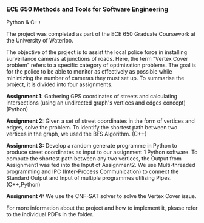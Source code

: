 ### ECE 650 Methods and Tools for Software Engineering

Python & C++

The project was completed as part of the ECE 650 Graduate Coursework at the University of Waterloo.

The objective of the project is to assist the local police force in installing surveillance cameras at junctions of roads. Here, the term "Vertex Cover problem" refers to a specific category of optimization problems. The goal is for the police to be able to monitor as effectively as possible while minimizing the number of cameras they must set up.
To summarise the project, it is divided into four assignments.

**Assignment 1:** Gathering GPS coordinates of streets and calculating intersections (using an undirected graph's vertices and edges concept) (Python)

**Assignment 2:** Given a set of street coordinates in the form of vertices and edges, solve the problem. To identify the shortest path between two vertices in the graph, we used the BFS Algorithm. (C++)

**Assignment 3:** Develop a random generate programme in Python to produce street coordinates as input to our assignment 1 Python software. To compute the shortest path between any two vertices, the Output from Assignment1 was fed into the Input of Assignment2. We use Multi-threaded programming and IPC (Inter-Process Communication) to connect the Standard Output and Input of multiple programmes utilising Pipes. (C++,Python)

**Assignment 4:** We use the CNF-SAT solver to solve the Vertex Cover issue.

For more information about the project and how to implement it, please refer to the individual PDFs in the folder.